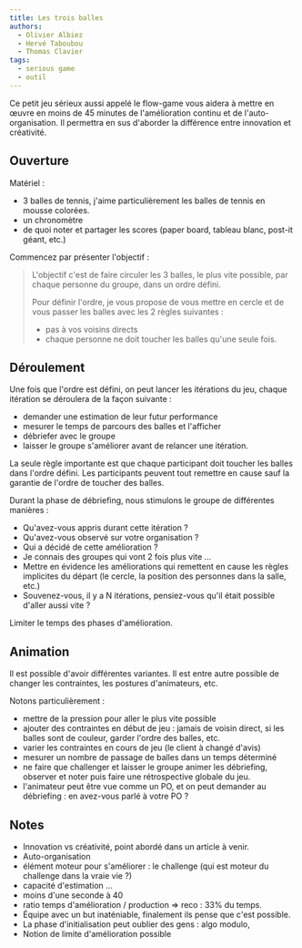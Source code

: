 ```yaml
---
title: Les trois balles
authors:
  - Olivier Albiez
  - Hervé Taboubou
  - Thomas Clavier
tags:
  - serious game
  - outil
---
```


Ce petit jeu sérieux aussi appelé le flow-game vous aidera à mettre en œuvre en moins de 45 minutes de l'amélioration continu et de l'auto-organisation. Il permettra en sus d'aborder la différence entre innovation et créativité.

## Ouverture

Matériel : 

- 3 balles de tennis, j'aime particulièrement les balles de tennis en mousse colorées.
- un chronomètre
- de quoi noter et partager les scores (paper board, tableau blanc, post-it géant, etc.)

Commencez par présenter l'objectif :

> L'objectif c'est de faire circuler les 3 balles, le plus vite possible, par chaque personne du groupe, dans un ordre défini.
>
> Pour définir l'ordre, je vous propose de vous mettre en cercle et de vous passer les balles avec les 2 règles suivantes : 
>
> - pas à vos voisins directs
> - chaque personne ne doit toucher les balles qu'une seule fois.

## Déroulement

Une fois que l'ordre est défini, on peut lancer les itérations du jeu, chaque itération se déroulera de la façon suivante : 

- demander une estimation de leur futur performance
- mesurer le temps de parcours des balles et l'afficher
- débriefer avec le groupe
- laisser le groupe s'améliorer avant de relancer une itération.

La seule règle importante est que chaque participant doit toucher les balles dans l'ordre défini. Les participants peuvent tout remettre en cause sauf la garantie de l'ordre de toucher des balles.

Durant la phase de débriefing, nous stimulons le groupe de différentes manières : 

- Qu'avez-vous appris durant cette itération ?
- Qu'avez-vous observé sur votre organisation ?
- Qui a décidé de cette amélioration ?
- Je connais des groupes qui vont 2 fois plus vite ...
- Mettre en évidence les améliorations qui remettent en cause les règles implicites du départ (le cercle, la position des personnes dans la salle, etc.)
- Souvenez-vous, il y a N itérations, pensiez-vous qu'il était possible d'aller aussi vite ?

Limiter le temps des phases d'amélioration. 

## Animation

Il est possible d'avoir différentes variantes. Il est entre autre possible de changer les contraintes, les postures d'animateurs, etc.

Notons particulièrement : 
- mettre de la pression pour aller le plus vite possible
- ajouter des contraintes en début de jeu : jamais de voisin direct, si les balles sont de couleur, garder l'ordre des balles, etc.
- varier les contraintes en cours de jeu (le client à changé d'avis)
- mesurer un nombre de passage de balles dans un temps déterminé
- ne faire que challenger et laisser le groupe animer les débriefing, observer et noter puis faire une rétrospective globale du jeu.
- l'animateur peut être vue comme un PO, et on peut demander au débriefing : en avez-vous parlé à votre PO ?

## Notes 

- Innovation vs créativité, point abordé dans un article à venir.
- Auto-organisation
- élément moteur pour s'améliorer : le challenge (qui est moteur du challenge dans la vraie vie ?)
- capacité d'estimation ...
- moins d'une seconde à 40
- ratio temps d'amélioration / production => reco : 33% du temps.
- Équipe avec un but inaténiable, finalement ils pense que c'est possible.
- La phase d'initialisation peut oublier des gens : algo modulo, 
- Notion de limite d'amélioration possible


